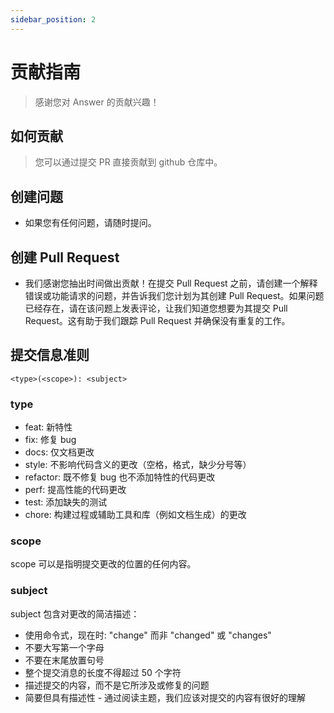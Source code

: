```yaml
---
sidebar_position: 2
---
```


# 贡献指南
>
> 感谢您对 Answer 的贡献兴趣！

## 如何贡献
>
> 您可以通过提交 PR 直接贡献到 github 仓库中。

## 创建问题

- 如果您有任何问题，请随时提问。

## 创建 Pull Request

- 我们感谢您抽出时间做出贡献！在提交 Pull Request 之前，请创建一个解释错误或功能请求的问题，并告诉我们您计划为其创建 Pull Request。如果问题已经存在，请在该问题上发表评论，让我们知道您想要为其提交 Pull Request。这有助于我们跟踪 Pull Request 并确保没有重复的工作。

## 提交信息准则

```
<type>(<scope>): <subject>
```

### type

- feat: 新特性
- fix: 修复 bug
- docs: 仅文档更改
- style: 不影响代码含义的更改（空格，格式，缺少分号等）
- refactor: 既不修复 bug 也不添加特性的代码更改
- perf: 提高性能的代码更改
- test: 添加缺失的测试
- chore: 构建过程或辅助工具和库（例如文档生成）的更改

### scope

scope 可以是指明提交更改的位置的任何内容。

### subject

subject 包含对更改的简洁描述：

- 使用命令式，现在时: "change" 而非 "changed" 或 "changes"
- 不要大写第一个字母
- 不要在末尾放置句号
- 整个提交消息的长度不得超过 50 个字符
- 描述提交的内容，而不是它所涉及或修复的问题
- 简要但具有描述性 - 通过阅读主题，我们应该对提交的内容有很好的理解
